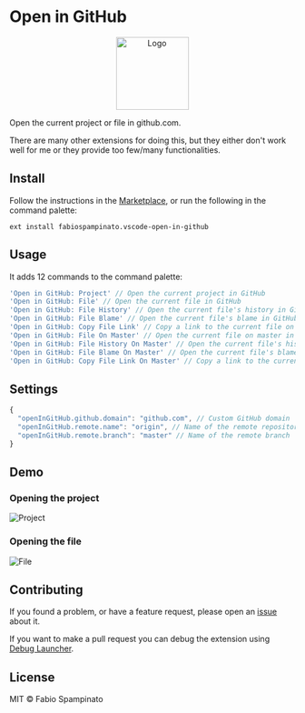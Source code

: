 # Open in GitHub

<p align="center">
  <img src="https://raw.githubusercontent.com/fabiospampinato/vscode-open-in-github/master/resources/logo.png" width="128" alt="Logo">
</p>

Open the current project or file in github.com.

There are many other extensions for doing this, but they either don't work well for me or they provide too few/many functionalities.

## Install

Follow the instructions in the [Marketplace](https://marketplace.visualstudio.com/items?itemName=fabiospampinato.vscode-open-in-github), or run the following in the command palette:

```shell
ext install fabiospampinato.vscode-open-in-github
```

## Usage

It adds 12 commands to the command palette:

```js
'Open in GitHub: Project' // Open the current project in GitHub
'Open in GitHub: File' // Open the current file in GitHub
'Open in GitHub: File History' // Open the current file's history in GitHub
'Open in GitHub: File Blame' // Open the current file's blame in GitHub
'Open in GitHub: Copy File Link' // Copy a link to the current file on GitHub
'Open in GitHub: File On Master' // Open the current file on master in GitHub
'Open in GitHub: File History On Master' // Open the current file's history on master in GitHub
'Open in GitHub: File Blame On Master' // Open the current file's blame on master in GitHub
'Open in GitHub: Copy File Link On Master' // Copy a link to the current file on master on GitHub
```

## Settings

```js
{
  "openInGitHub.github.domain": "github.com", // Custom GitHub domain
  "openInGitHub.remote.name": "origin", // Name of the remote repository
  "openInGitHub.remote.branch": "master" // Name of the remote branch
}
```

## Demo

### Opening the project

![Project](resources/demo/project.gif)

### Opening the file

![File](resources/demo/file.gif)

## Contributing

If you found a problem, or have a feature request, please open an [issue](https://github.com/fabiospampinato/vscode-open-in-github/issues) about it.

If you want to make a pull request you can debug the extension using [Debug Launcher](https://marketplace.visualstudio.com/items?itemName=fabiospampinato.vscode-debug-launcher).

## License

MIT © Fabio Spampinato
